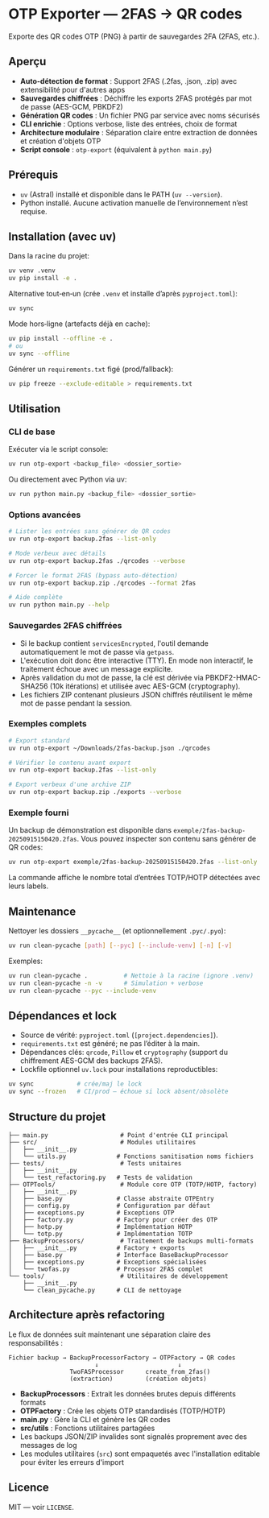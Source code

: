 # OTP Exporter — 2FAS → QR codes

Exporte des QR codes OTP (PNG) à partir de sauvegardes 2FA (2FAS, etc.).

## Aperçu

- **Auto-détection de format** : Support 2FAS (.2fas, .json, .zip) avec extensibilité pour d'autres apps
- **Sauvegardes chiffrées** : Déchiffre les exports 2FAS protégés par mot de passe (AES-GCM, PBKDF2)
- **Génération QR codes** : Un fichier PNG par service avec noms sécurisés
- **CLI enrichie** : Options verbose, liste des entrées, choix de format
- **Architecture modulaire** : Séparation claire entre extraction de données et création d'objets OTP
- **Script console** : `otp-export` (équivalent à `python main.py`)

## Prérequis

- `uv` (Astral) installé et disponible dans le PATH (`uv --version`).
- Python installé. Aucune activation manuelle de l’environnement n’est requise.

## Installation (avec uv)

Dans la racine du projet:

```bash
uv venv .venv
uv pip install -e .
```

Alternative tout‑en‑un (crée `.venv` et installe d’après `pyproject.toml`):

```bash
uv sync
```

Mode hors‑ligne (artefacts déjà en cache):

```bash
uv pip install --offline -e .
# ou
uv sync --offline
```

Générer un `requirements.txt` figé (prod/fallback):

```bash
uv pip freeze --exclude-editable > requirements.txt
```

## Utilisation

### CLI de base

Exécuter via le script console:

```bash
uv run otp-export <backup_file> <dossier_sortie>
```

Ou directement avec Python via uv:

```bash
uv run python main.py <backup_file> <dossier_sortie>
```

### Options avancées

```bash
# Lister les entrées sans générer de QR codes
uv run otp-export backup.2fas --list-only

# Mode verbeux avec détails
uv run otp-export backup.2fas ./qrcodes --verbose

# Forcer le format 2FAS (bypass auto-détection)
uv run otp-export backup.zip ./qrcodes --format 2fas

# Aide complète
uv run python main.py --help
```

### Sauvegardes 2FAS chiffrées

- Si le backup contient `servicesEncrypted`, l'outil demande automatiquement le mot de passe via `getpass`.
- L'exécution doit donc être interactive (TTY). En mode non interactif, le traitement échoue avec un message explicite.
- Après validation du mot de passe, la clé est dérivée via PBKDF2-HMAC-SHA256 (10k itérations) et utilisée avec AES-GCM (cryptography).
- Les fichiers ZIP contenant plusieurs JSON chiffrés réutilisent le même mot de passe pendant la session.

### Exemples complets

```bash
# Export standard
uv run otp-export ~/Downloads/2fas-backup.json ./qrcodes

# Vérifier le contenu avant export
uv run otp-export backup.2fas --list-only

# Export verbeux d'une archive ZIP
uv run otp-export backup.zip ./exports --verbose
```

### Exemple fourni

Un backup de démonstration est disponible dans `exemple/2fas-backup-20250915150420.2fas`.
Vous pouvez inspecter son contenu sans générer de QR codes:

```bash
uv run otp-export exemple/2fas-backup-20250915150420.2fas --list-only
```

La commande affiche le nombre total d’entrées TOTP/HOTP détectées avec leurs labels.

## Maintenance

Nettoyer les dossiers `__pycache__` (et optionnellement `.pyc/.pyo`):

```bash
uv run clean-pycache [path] [--pyc] [--include-venv] [-n] [-v]
```

Exemples:

```bash
uv run clean-pycache .          # Nettoie à la racine (ignore .venv)
uv run clean-pycache -n -v      # Simulation + verbose
uv run clean-pycache --pyc --include-venv
```

## Dépendances et lock

- Source de vérité: `pyproject.toml` (`[project.dependencies]`).
- `requirements.txt` est généré; ne pas l’éditer à la main.
- Dépendances clés: `qrcode`, `Pillow` et `cryptography` (support du chiffrement AES-GCM des backups 2FAS).
- Lockfile optionnel `uv.lock` pour installations reproductibles:

```bash
uv sync            # crée/maj le lock
uv sync --frozen   # CI/prod — échoue si lock absent/obsolète
```

## Structure du projet

```
├── main.py                    # Point d'entrée CLI principal
├── src/                       # Modules utilitaires
│   ├── __init__.py
│   └── utils.py              # Fonctions sanitisation noms fichiers
├── tests/                     # Tests unitaires
│   ├── __init__.py
│   └── test_refactoring.py   # Tests de validation
├── OTPTools/                  # Module core OTP (TOTP/HOTP, factory)
│   ├── __init__.py
│   ├── base.py               # Classe abstraite OTPEntry
│   ├── config.py             # Configuration par défaut
│   ├── exceptions.py         # Exceptions OTP
│   ├── factory.py            # Factory pour créer des OTP
│   ├── hotp.py               # Implémentation HOTP
│   └── totp.py               # Implémentation TOTP
├── BackupProcessors/          # Traitement de backups multi-formats
│   ├── __init__.py           # Factory + exports
│   ├── base.py               # Interface BaseBackupProcessor
│   ├── exceptions.py         # Exceptions spécialisées
│   └── twofas.py             # Processor 2FAS complet
└── tools/                     # Utilitaires de développement
    ├── __init__.py
    └── clean_pycache.py      # CLI de nettoyage
```

## Architecture après refactoring

Le flux de données suit maintenant une séparation claire des responsabilités :

```
Fichier backup → BackupProcessorFactory → OTPFactory → QR codes
                        ↓                      ↓
                 TwoFASProcessor      create_from_2fas()
                 (extraction)         (création objets)
```

- **BackupProcessors** : Extrait les données brutes depuis différents formats
- **OTPFactory** : Crée les objets OTP standardisés (TOTP/HOTP)
- **main.py** : Gère la CLI et génère les QR codes
- **src/utils** : Fonctions utilitaires partagées
- Les backups JSON/ZIP invalides sont signalés proprement avec des messages de log
- Les modules utilitaires (`src`) sont empaquetés avec l'installation editable pour éviter les erreurs d'import

## Licence

MIT — voir `LICENSE`.
